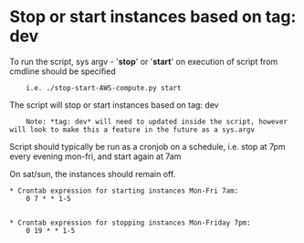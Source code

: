 # Stop or start instances based on tag: dev

To run the script, sys argv - '**stop**' or '**start**' on execution of script from cmdline should be specified 

        i.e. ./stop-start-AWS-compute.py start


The script will stop or start instances based on tag: dev

        Note: *tag: dev* will need to updated inside the script, however will look to make this a feature in the future as a sys.argv

Script should typically be run as a cronjob on a schedule, i.e. stop at 7pm every evening mon-fri, and start again at 7am

On sat/sun, the instances should remain off.

    
    * Crontab expression for starting instances Mon-Fri 7am:
        0 7 * * 1-5


    * Crontab expression for stopping instances Mon-Friday 7pm:
        0 19 * * 1-5
